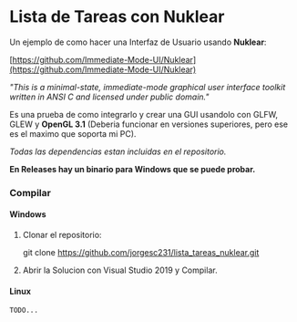 # Lista de Tareas con Nuklear

Un ejemplo de como hacer una Interfaz de Usuario usando **Nuklear**:

[https://github.com/Immediate-Mode-UI/Nuklear](https://github.com/Immediate-Mode-UI/Nuklear)

_"This is a minimal-state, immediate-mode graphical user interface toolkit written in ANSI C and licensed under public domain."_

Es una prueba de como integrarlo y crear una GUI usandolo con GLFW, GLEW y **OpenGL 3.1** (Deberia funcionar en versiones superiores, pero ese es el maximo que soporta mi PC).

_Todas las dependencias estan incluidas en el repositorio._

**En Releases hay un binario para Windows que se puede probar.**


### Compilar

#### Windows

1. Clonar el repositorio:

    git clone https://github.com/jorgesc231/lista_tareas_nuklear.git

2. Abrir la Solucion con Visual Studio 2019 y Compilar.


#### Linux

    TODO...